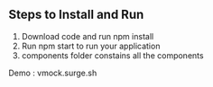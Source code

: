 ## Steps to Install and Run

1. Download code and run npm install
2. Run npm start to run your application
3. components folder constains all the components

Demo : vmock.surge.sh
